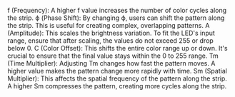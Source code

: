 




f (Frequency): A higher f value increases the number of color cycles along the strip.
ϕ (Phase Shift): By changing ϕ, users can shift the pattern along the strip. This is useful for creating complex, overlapping patterns.
A (Amplitude): This scales the brightness variation. To fit the LED's input range, ensure that after scaling, the values do not exceed 255 or drop below 0.
C (Color Offset): This shifts the entire color range up or down. It's crucial to ensure that the final value stays within the 0 to 255 range.
Tm (Time Multiplier): Adjusting Tm changes how fast the pattern moves. A higher value makes the pattern change more rapidly with time.
Sm (Spatial Multiplier): This affects the spatial frequency of the pattern along the strip. A higher Sm compresses the pattern, creating more cycles along the strip.